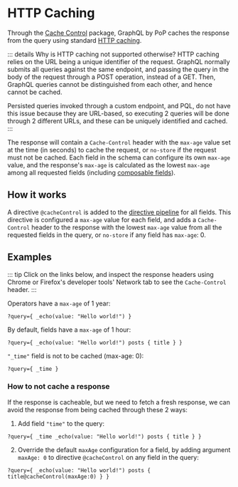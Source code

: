 # HTTP Caching

Through the [Cache Control](https://github.com/GatoGraphQL/GatoGraphQL/tree/master/layers/Engine/packages/cache-control) package, GraphQL by PoP caches the response from the query using standard [HTTP caching](https://developers.google.com/web/fundamentals/performance/optimizing-content-efficiency/http-caching).

<!-- HTTP caching works only when invoking GraphQL via GET through a persisted query (against a custom endpoint), or when sending the query using [PQL](../extended/pql). -->

::: details Why is HTTP caching not supported otherwise?
HTTP caching relies on the URL being a unique identifier of the request. GraphQL normally submits all queries against the same endpoint, and passing the query in the body of the request through a POST operation, instead of a GET. Then, GraphQL queries cannot be distinguished from each other, and hence cannot be cached.

Persisted queries invoked through a custom endpoint, and PQL, do not have this issue because they are URL-based, so executing 2 queries will be done through 2 different URLs, and these can be uniquely identified and cached.
:::

The response will contain a `Cache-Control` header with the `max-age` value set at the time (in seconds) to cache the request, or `no-store` if the request must not be cached. Each field in the schema can configure its own `max-age` value, and the response's `max-age` is calculated as the lowest `max-age` among all requested fields (including [composable fields](../extended/pql-language-features#composable-fields)).

## How it works

A directive `@cacheControl` is added to the [directive pipeline](../architecture/the-directive-pipeline.html) for all fields. This directive is configured a `max-age` value for each field, and adds a `Cache-Control` header to the response with the lowest `max-age` value from all the requested fields in the query, or `no-store` if any field has `max-age`: 0.

## Examples

::: tip
Click on the links below, and inspect the response headers using Chrome or Firefox's developer tools' Network tab to see the `Cache-Control` header.
:::

Operators have a `max-age` of 1 year:

```less
?query={ _echo(value: "Hello world!") }
```

<!-- [<a href="https://newapi.getpop.org/api/graphql/?query=echo(Hello+world!)">View query results</a>] -->

By default, fields have a `max-age` of 1 hour:

```less
?query={ _echo(value: "Hello world!") posts { title } }
```

<!-- [<a href="https://newapi.getpop.org/api/graphql/?query=echo(Hello+world!)|posts.title">View query results</a>] -->

<!-- Composed fields are also taken into account when computing the lowest `max-age`:

```less
/?query=
  echo(posts())
```

[<a href="https://newapi.getpop.org/api/graphql/?query=echo(posts())">View query results</a>] -->

`"_time"` field is not to be cached (max-age: 0):

```less
?query={ _time }
```

<!-- [<a href="https://newapi.getpop.org/api/graphql/?query=time">View query results</a>] -->

### How to not cache a response

If the response is cacheable, but we need to fetch a fresh response, we can avoid the response from being cached through these 2 ways:

1. Add field `"time"` to the query:

```less
?query={ _time _echo(value: "Hello world!") posts { title } }
```

<!-- [<a href="https://newapi.getpop.org/api/graphql/?query=time|echo(Hello+world!)|posts.title">View query results</a>] -->

2. Override the default `maxAge` configuration for a field, by adding argument `maxAge: 0` to directive `@cacheControl` on any field in the query:

```less
?query={ _echo(value: "Hello world!") posts { title@cacheControl(maxAge:0) } }
```

<!-- [<a href="https://newapi.getpop.org/api/graphql/?query=echo(Hello+world!)|posts.title<cacheControl(maxAge:0)>">View query results</a>] -->
